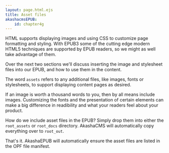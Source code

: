 ```yaml
---
layout: page.html.ejs
title: Asset files
akashacmsEPUB:
    id: chapter4g
---
```


HTML supports displaying images and using CSS to customize page formatting and styling.  With EPUB3 some of the cutting edge modern HTML5 techniques are supported by EPUB readers, so we might as well take advantage of them.

Over the next two sections we'll discuss inserting the image and stylesheet files into our EPUB, and how to use them in the content.

The word `assets` refers to any additional files, like images, fonts or stylesheets, to support displaying content pages as desired.  

If an image is worth a thousand words to you, then by all means include images.  Customizing the fonts and the presentation of certain elements can make a big difference in readibility and what your readers feel about your product.

How do we include asset files in the EPUB?  Simply drop them into either the `root_assets` or `root_docs` directory.  AkashaCMS will automatically copy everything over to `root_out`.

That's it.  AkashaEPUB will automatically ensure the asset files are listed in the OPF file manifest.
